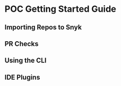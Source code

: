 # POC Getting Started Guide

## Importing Repos to Snyk

## PR Checks

## Using the CLI

## IDE Plugins
